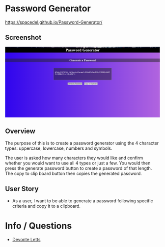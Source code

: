 # Password Generator

https://spacedel.github.io/Password-Generator/

## Screenshot

![Screenshot](images/Password-Gen-screenshot.png)

## Overview

The purpose of this is to create a password generator using the 4 character types: uppercase, lowercase, numbers and symbols.

The user is asked how many characters they would like and confirm whether you would want to use all 4 types or just a few. You would then press the generate password button to create a password of that length. The copy to clip board button then copies the generated password.

## User Story

* As a user, I want to be able to generate a password following specific criteria and copy it to a clipboard.

# Info / Questions

* [Devonte Letts](https:/github.com/spacedel)
